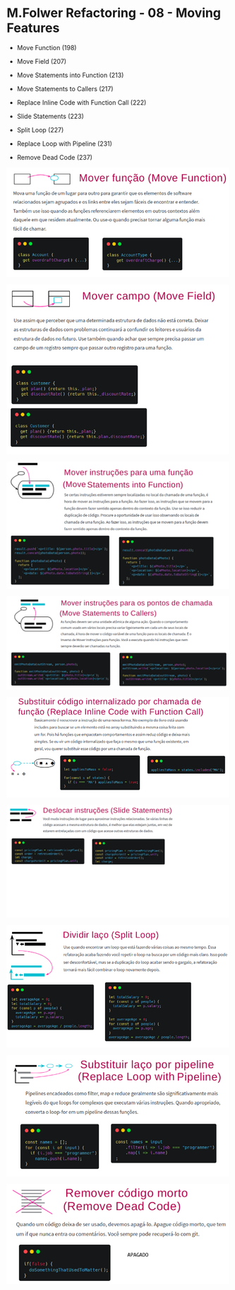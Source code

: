 # M.Folwer Refactoring - 08 - Moving Features

+ Move Function (198)

+ Move Field (207)

+ Move Statements into Function (213)

+ Move Statements to Callers (217)

+ Replace Inline Code with Function Call (222)

+ Slide Statements (223)

+ Split Loop (227)

+ Replace Loop with Pipeline (231)

+ Remove Dead Code (237)

![](https://raw.githubusercontent.com/rafanthx13/php-ultimate-notes/main/awesome-books/refactoring-martin-fowler/resume/08/08-01-moveFunction.png)

![](https://raw.githubusercontent.com/rafanthx13/php-ultimate-notes/main/awesome-books/refactoring-martin-fowler/resume/08/08-02-moveField.png)

![](https://raw.githubusercontent.com/rafanthx13/php-ultimate-notes/main/awesome-books/refactoring-martin-fowler/resume/08/08-03-moveStatementsIntoFunction.png)

![](https://raw.githubusercontent.com/rafanthx13/php-ultimate-notes/main/awesome-books/refactoring-martin-fowler/resume/08/08-04-moveStatementsToCallers.png)

![](https://raw.githubusercontent.com/rafanthx13/php-ultimate-notes/main/awesome-books/refactoring-martin-fowler/resume/08/08-05-replaceInlineCodeWithFunctionCall.png)

![](https://raw.githubusercontent.com/rafanthx13/php-ultimate-notes/main/awesome-books/refactoring-martin-fowler/resume/08/08-06-slideStatements.png)

![](https://raw.githubusercontent.com/rafanthx13/php-ultimate-notes/main/awesome-books/refactoring-martin-fowler/resume/08/08-07-splitLoop.png)

![](https://raw.githubusercontent.com/rafanthx13/php-ultimate-notes/main/awesome-books/refactoring-martin-fowler/resume/08/08-08-replaceLoopWithPipeline.png)

![](https://raw.githubusercontent.com/rafanthx13/php-ultimate-notes/main/awesome-books/refactoring-martin-fowler/resume/08/08-09-removeDeadCode.png)

